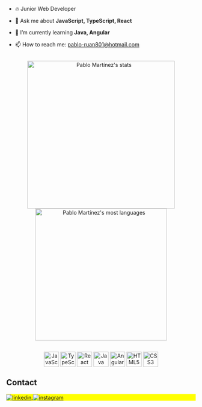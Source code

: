 - 🔥 Junior Web Developer


- 💬 Ask me about **JavaScript, TypeScript, React**


- 🌱 I’m currently learning **Java, Angular**


- 📫 How to reach me: pablo-ruan801@hotmail.com


<!--


## ⚙️ &nbsp;GitHub Analytics

<p align="left">
<img width="530em" src="https://github-readme-stats.vercel.app/api?username=prmartinezz&show_icons=true&theme=vision-friendly-dark" alt="Pablo Martínez's stats"/>
<img width="530em" src="https://github-readme-stats.vercel.app/api/top-langs/?username=prmartinezz&layout=compact&theme=vision-friendly-dark" alt="Pablo Martínez's most languages"/>
</p>
-->

##

<p align="center">
<img width="392em" src="https://github-readme-stats.vercel.app/api?username=prmartinezz&show_icons=true&theme=dracula" alt="Pablo Martínez's stats"/>
<img width="350em" src="https://github-readme-stats.vercel.app/api/top-langs/?username=prmartinezz&layout=compact&langs_count=7&theme=dracula" alt="Pablo Martínez's most languages"/>
</p>

##

<p align="center">
  <img align="center" alt="JavaScript" height="40" width="40" src="https://cdn.jsdelivr.net/gh/devicons/devicon/icons/javascript/javascript-original.svg"> 
  <img align="center" alt="TypeScript" height="40" width="40" src="https://cdn.jsdelivr.net/gh/devicons/devicon/icons/typescript/typescript-plain.svg">
  <img align="center" alt="React" height="40" width="40" src="https://cdn.jsdelivr.net/gh/devicons/devicon/icons/react/react-original.svg">
  <img align="center" alt="Java" height="40" width="40" src="https://cdn.jsdelivr.net/gh/devicons/devicon/icons/java/java-original.svg">
  <img align="center" alt="Angular" height="40" width="40" src="https://cdn.jsdelivr.net/gh/devicons/devicon/icons/angularjs/angularjs-plain.svg">
  <img align="center" alt="HTML5" height="40" width="40" src="https://cdn.jsdelivr.net/gh/devicons/devicon/icons/html5/html5-original.svg">
  <img align="center" alt="CSS3" height="40" width="40" src="https://cdn.jsdelivr.net/gh/devicons/devicon/icons/css3/css3-original.svg">
</p>

## Contact

<p align="left" style="background:yellow">
<a href="https://linkedin.com/in/pablomartinezz" target="_blank">
  <img align="center" src="https://img.shields.io/badge/-Pablo Martínez-05122A?style=flat&logo=linkedin" alt="linkedin"/>
</a>
<a href="https://instagram.com/pr.martinezz" target="_blank">
 <img align="center" src="https://img.shields.io/badge/-Pablo Martínez-05122A?style=flat&logo=instagram" alt="instagram"/>
</a>
</p>



<!--


**prmartinezz/prmartinezz** is a ✨ _special_ ✨ repository because its `README.md` (this file) appears on your GitHub profile.

Here are some ideas to get you started:

- 🔭 I’m currently working on ...
- 🌱 I’m currently learning ...
- 👯 I’m looking to collaborate on ...
- 🤔 I’m looking for help with ...
- 💬 Ask me about ...
- 📫 How to reach me: ...
- 😄 Pronouns: ...
- ⚡ Fun fact: ...
-->

